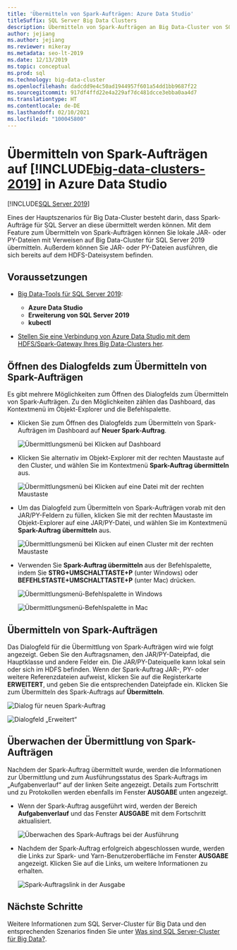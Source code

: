 ```yaml
---
title: 'Übermitteln von Spark-Aufträgen: Azure Data Studio'
titleSuffix: SQL Server Big Data Clusters
description: Übermitteln von Spark-Aufträgen an Big Data-Cluster von SQL Server in Azure Data Studio.
author: jejiang
ms.author: jejiang
ms.reviewer: mikeray
ms.metadata: seo-lt-2019
ms.date: 12/13/2019
ms.topic: conceptual
ms.prod: sql
ms.technology: big-data-cluster
ms.openlocfilehash: dadcdd9e4c50ad1944957f601a54dd1bb9687f22
ms.sourcegitcommit: 917df4ffd22e4a229af7dc481dcce3ebba0aa4d7
ms.translationtype: HT
ms.contentlocale: de-DE
ms.lasthandoff: 02/10/2021
ms.locfileid: "100045800"
---
```

# <a name="submit-spark-jobs-on-big-data-clusters-2019-in-azure-data-studio"></a>Übermitteln von Spark-Aufträgen auf [!INCLUDE[big-data-clusters-2019](../includes/ssbigdataclusters-ss-nover.md)] in Azure Data Studio

[!INCLUDE[SQL Server 2019](../includes/applies-to-version/sqlserver2019.md)]

Eines der Hauptszenarios für Big Data-Cluster besteht darin, dass Spark-Aufträge für SQL Server an diese übermittelt werden können. Mit dem Feature zum Übermitteln von Spark-Aufträgen können Sie lokale JAR- oder PY-Dateien mit Verweisen auf Big Data-Cluster für SQL Server 2019 übermitteln. Außerdem können Sie JAR- oder PY-Dateien ausführen, die sich bereits auf dem HDFS-Dateisystem befinden. 

## <a name="prerequisites"></a>Voraussetzungen

- [Big Data-Tools für SQL Server 2019](deploy-big-data-tools.md):
   - **Azure Data Studio**
   - **Erweiterung von SQL Server 2019**
   - **kubectl**

- [Stellen Sie eine Verbindung von Azure Data Studio mit dem HDFS/Spark-Gateway Ihres Big Data-Clusters her](connect-to-big-data-cluster.md).

## <a name="open-spark-job-submission-dialog"></a>Öffnen des Dialogfelds zum Übermitteln von Spark-Aufträgen

Es gibt mehrere Möglichkeiten zum Öffnen des Dialogfelds zum Übermitteln von Spark-Aufträgen. Zu den Möglichkeiten zählen das Dashboard, das Kontextmenü im Objekt-Explorer und die Befehlspalette.

- Klicken Sie zum Öffnen des Dialogfelds zum Übermitteln von Spark-Aufträgen im Dashboard auf **Neuer Spark-Auftrag**.

    ![Übermittlungsmenü bei Klicken auf Dashboard](./media/submit-spark-job/new-spark-job.png)

- Klicken Sie alternativ im Objekt-Explorer mit der rechten Maustaste auf den Cluster, und wählen Sie im Kontextmenü **Spark-Auftrag übermitteln** aus.

    ![Übermittlungsmenü bei Klicken auf eine Datei mit der rechten Maustaste](./media/submit-spark-job/submit-spark-job-1.png)


- Um das Dialogfeld zum Übermitteln von Spark-Aufträgen vorab mit den JAR/PY-Feldern zu füllen, klicken Sie mit der rechten Maustaste im Objekt-Explorer auf eine JAR/PY-Datei, und wählen Sie im Kontextmenü **Spark-Auftrag übermitteln** aus.  

    ![Übermittlungsmenü bei Klicken auf einen Cluster mit der rechten Maustaste](./media/submit-spark-job/submit-spark-job.png)

- Verwenden Sie **Spark-Auftrag übermitteln** aus der Befehlspalette, indem Sie **STRG+UMSCHALTTASTE+P** (unter Windows) oder **BEFEHLSTASTE+UMSCHALTTASTE+P** (unter Mac) drücken.

    ![Übermittlungsmenü-Befehlspalette in Windows](./media/submit-spark-job/submit-spark-job-3.png)

    ![Übermittlungsmenü-Befehlspalette in Mac](./media/submit-spark-job/submit-spark-job-4.png)
  
 
## <a name="submit-spark-job"></a>Übermitteln von Spark-Aufträgen 

Das Dialogfeld für die Übermittlung von Spark-Aufträgen wird wie folgt angezeigt. Geben Sie den Auftragsnamen, den JAR/PY-Dateipfad, die Hauptklasse und andere Felder ein. Die JAR/PY-Dateiquelle kann lokal sein oder sich im HDFS befinden. Wenn der Spark-Auftrag JAR-, PY- oder weitere Referenzdateien aufweist, klicken Sie auf die Registerkarte **ERWEITERT**, und geben Sie die entsprechenden Dateipfade ein. Klicken Sie zum Übermitteln des Spark-Auftrags auf **Übermitteln**.

![Dialog für neuen Spark-Auftrag](./media/submit-spark-job/submit-spark-job-section.png)

![Dialogfeld „Erweitert“](./media/submit-spark-job/submit-spark-job-section-1.png)

## <a name="monitor-spark-job-submission"></a>Überwachen der Übermittlung von Spark-Aufträgen

Nachdem der Spark-Auftrag übermittelt wurde, werden die Informationen zur Übermittlung und zum Ausführungsstatus des Spark-Auftrags im „Aufgabenverlauf“ auf der linken Seite angezeigt. Details zum Fortschritt und zu Protokollen werden ebenfalls im Fenster **AUSGABE** unten angezeigt.

- Wenn der Spark-Auftrag ausgeführt wird, werden der Bereich **Aufgabenverlauf** und das Fenster **AUSGABE** mit dem Fortschritt aktualisiert.

    ![Überwachen des Spark-Auftrags bei der Ausführung](./media/submit-spark-job/monitor-spark-job-submission.png)

- Nachdem der Spark-Auftrag erfolgreich abgeschlossen wurde, werden die Links zur Spark- und Yarn-Benutzeroberfläche im Fenster **AUSGABE** angezeigt. Klicken Sie auf die Links, um weitere Informationen zu erhalten.

    ![Spark-Auftragslink in der Ausgabe](./media/submit-spark-job/monitor-spark-job-submission-2.png)

## <a name="next-steps"></a>Nächste Schritte

Weitere Informationen zum SQL Server-Cluster für Big Data und den entsprechenden Szenarios finden Sie unter [Was sind SQL Server-Cluster für Big Data?](big-data-cluster-overview.md).
